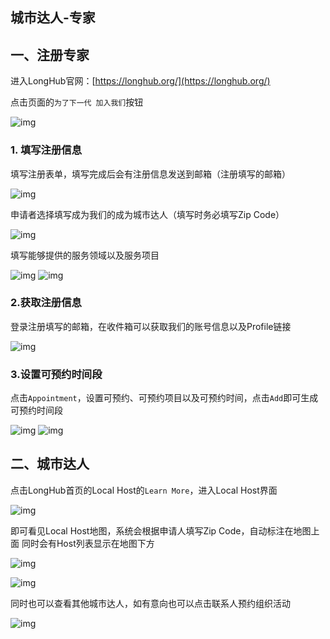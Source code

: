 ## 城市达人-专家

## 一、注册专家

进入LongHub官网：[https://longhub.org/](https://longhub.org/)

点击页面的`为了下一代 加入我们`按钮

![img](../assets/0.png)

### 1. 填写注册信息

填写注册表单，填写完成后会有注册信息发送到邮箱（注册填写的邮箱）

![img](../assets/1.png)

申请者选择填写成为我们的成为城市达人（填写时务必填写Zip Code）

![img](../assets/2.png)

填写能够提供的服务领域以及服务项目

![img](../assets/100.png)
![img](../assets/101.png)

### 2.获取注册信息

登录注册填写的邮箱，在收件箱可以获取我们的账号信息以及Profile链接

![img](../assets/48.png)

### 3.设置可预约时间段
点击`Appointment`，设置可预约、可预约项目以及可预约时间，点击`Add`即可生成可预约时间段

![img](../assets/12.png)
![img](../assets/13.png)

## 二、城市达人

点击LongHub首页的Local Host的`Learn More`，进入Local Host界面

![img](../assets/102.png)

即可看见Local Host地图，系统会根据申请人填写Zip Code，自动标注在地图上面
同时会有Host列表显示在地图下方

![img](../assets/103.png)

![img](../assets/104.png)

同时也可以查看其他城市达人，如有意向也可以点击联系人预约组织活动

![img](../assets/105.png)



